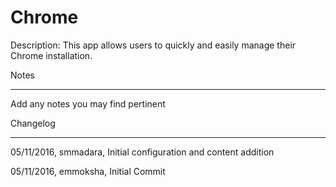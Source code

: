 Chrome
===========

Description: This app allows users to quickly and easily manage their Chrome installation.


Notes

----

Add any notes you may find pertinent
 


Changelog

----
05/11/2016, smmadara, Initial configuration and content addition

05/11/2016, emmoksha, Initial Commit